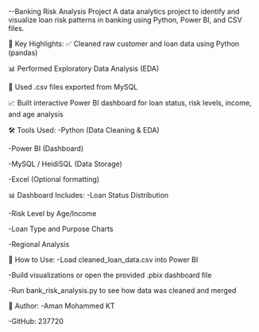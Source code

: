 --Banking Risk Analysis Project
 A data analytics project to identify and visualize loan risk patterns in banking using Python, Power BI, and CSV files.

 📌 Key Highlights:
 ✅ Cleaned raw customer and loan data using Python (pandas)

 📊 Performed Exploratory Data Analysis (EDA)

 📁 Used .csv files exported from MySQL 

 📈 Built interactive Power BI dashboard for loan status, risk levels, income, and age analysis

 🛠️ Tools Used:
-Python (Data Cleaning & EDA)

-Power BI (Dashboard)

-MySQL / HeidiSQL (Data Storage)

-Excel (Optional formatting)

 📊 Dashboard Includes:
-Loan Status Distribution

-Risk Level by Age/Income

-Loan Type and Purpose Charts

-Regional Analysis 

 🚀 How to Use:
-Load cleaned_loan_data.csv into Power BI

-Build visualizations or open the provided .pbix dashboard file

-Run bank_risk_analysis.py to see how data was cleaned and merged

 👤 Author:
-Aman Mohammed KT

-GitHub: 237720
